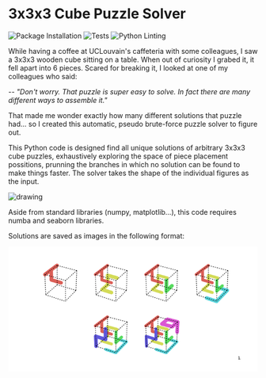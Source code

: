 # 3x3x3 Cube Puzzle Solver
![Package Installation](https://github.com/lopeLH/pypuzzle3d/workflows/Package%20Installation/badge.svg?branch=master)
![Tests](https://github.com/lopeLH/pypuzzle3d/workflows/Tests/badge.svg?branch=master)
![Python Linting](https://github.com/lopeLH/pypuzzle3d/workflows/Python%20Linting/badge.svg?branch=master)

While having a coffee at UCLouvain's caffeteria with some colleagues, I saw a 3x3x3 wooden cube sitting on a table. When out of curiosity I grabed it, it fell apart into 6 pieces. Scared for breaking it, I looked at one of my colleagues who said:

-- *"Don't worry. That puzzle is super easy to solve. In fact there are many different ways to assemble it."*

That made me wonder exactly how many different solutions that puzzle had... so I created this automatic, pseudo brute-force puzzle solver to figure out. 

This Python code is designed find all unique solutions of arbitrary 3x3x3 cube puzzles, exhaustively exploring the space of piece placement possitions, prunning the branches in which no solution can be found to make things faster. The solver takes the shape of the individual figures as the input.

<img src="https://github.com/lopeLH/3x3x3-Cube-Puzzle-Solver/blob/master/examples/images/animation.gif" alt="drawing" width="300"/>

Aside from standard libraries (numpy, matplotlib...), this code requires numba and seaborn libraries. 

Solutions are saved as images in the following format:

![alt text](https://github.com/lopeLH/3x3x3-Cube-Puzzle-Solver/blob/master/examples/images/solution-1.png)

